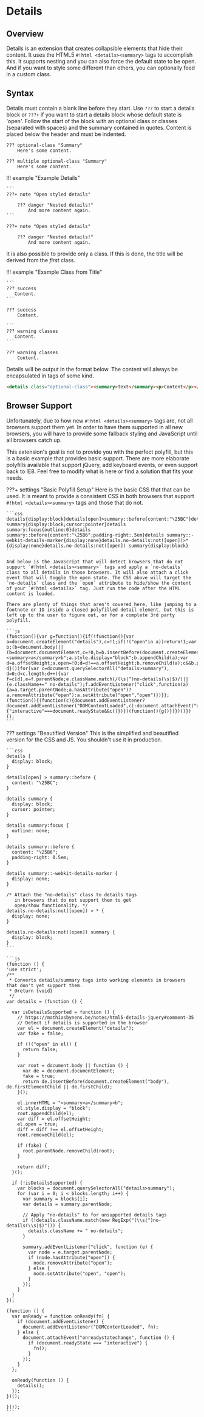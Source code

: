 # Details

## Overview

Details is an extension that creates collapsible elements that hide their content. It uses the HTML5 `#!html <details><summary>` tags to accomplish this.  It supports nesting and you can also force the default state to be open. And if you want to style some different than others, you can optionally feed in a custom class.

## Syntax

Details must contain a blank line before they start. Use `???` to start a details block or `???+` if you want to start a details block whose default state is 'open'.  Follow the start of the block with an optional class or classes (separated with spaces) and the summary contained in quotes. Content is placed below the header and must be indented.

```
??? optional-class "Summary"
    Here's some content.
```

```
??? multiple optional-class "Summary"
    Here's some content.
```

!!! example "Example Details"

    ```
    ???+ note "Open styled details"

        ??? danger "Nested details!"
            And more content again.
    ```

    ???+ note "Open styled details"

        ??? danger "Nested details!"
            And more content again.

It is also possible to provide only a class.  If this is done, the title will be derived from the *first* class.

!!! example "Example Class from Title"

    ```
    ??? success
       Content.
    ```

    ??? success
        Content.

    ```
    ??? warning classes
       Content.
    ```

    ??? warning classes
        Content.

Details will be output in the format below. The content will always be encapsulated in tags of some kind.

```html
<details class="optional-class"><summary>Text</summary><p>Content</p></details>
```

## Browser Support

Unfortunately, due to how new `#!html <details><summary>` tags are, not all browsers support them yet.  In order to have them supported in all new browsers, you will have to provide some fallback styling and JavaScript until all browsers catch up.

This extension's goal is not to provide you with the perfect polyfill, but this is a basic example that provides basic support. There are more elaborate polyfills available that support jQuery, add keyboard events, or even support back to IE8. Feel free to modify what is here or find a solution that fits your needs.

???+ settings "Basic Polyfill Setup"
    Here is the basic CSS that that can be used.  It is meant to provide a consistent CSS in both browsers that support `#!html <details><summary>` tags and those that do not.

    ```css
    details{display:block}details[open]>summary::before{content:"\25BC"}details summary{display:block;cursor:pointer}details     summary:focus{outline:0}details summary::before{content:"\25B6";padding-right:.5em}details summary::-webkit-details-marker{display:none}details.no-details:not([open])>*{display:none}details.no-details:not([open]) summary{display:block}
    ```

    And below is the JavaScript that will detect browsers that do not support `#!html <details><summary>` tags and apply a `no-details` class to all details in those browsers. It will also attach a click event that will toggle the open state. The CSS above will target the `no-details` class and the `open` attribute to hide/show the content of your `#!html <details>` tag. Just run the code after the HTML content is loaded.

    There are plenty of things that aren't covered here, like jumping to a footnote or ID inside a closed polyfilled detail element, but this is left up to the user to figure out, or for a complete 3rd party polyfill.

    ```js
    (function(){var g=function(){if(!function(){var a=document.createElement("details"),c=!1;if(!("open"in a))return!1;var b;(b=document.body)||(b=document.documentElement,c=!0,b=b.insertBefore(document.createElement("body"),b.firstElementChild||b.firstChild));a.innerHTML="<summary>a</summary>b";a.style.display="block";b.appendChild(a);var d=a.offsetHeight;a.open=!0;d=d!==a.offsetHeight;b.removeChild(a);c&&b.parentNode.removeChild(b);return d}())for(var c=document.querySelectorAll("details>summary"),
    d=0;d<c.length;d++){var f=c[d],e=f.parentNode;e.className.match(/(\s|^)no-details(\s|$)/)||(e.className+=" no-details");f.addEventListener("click",function(a){a=a.target.parentNode;a.hasAttribute("open")?a.removeAttribute("open"):a.setAttribute("open","open")})}};(function(){(function(c){document.addEventListener?document.addEventListener("DOMContentLoaded",c):document.attachEvent("onreadystatechange",function(){"interactive"===document.readyState&&c()})})(function(){g()})})()})();
    ```

??? settings "Beautified Version" This is the simplified and beautified version for the CSS and JS. You shouldn't use it in production.
    
    ```css
    details {
      display: block;
    }

    details[open] > summary::before {
      content: "\25BC";
    }

    details summary {
      display: block;
      cursor: pointer;
    }

    details summary:focus {
      outline: none;
    }

    details summary::before {
      content: "\25B6";
      padding-right: 0.5em;
    }

    details summary::-webkit-details-marker {
      display: none;
    }

    /* Attach the "no-details" class to details tags
       in browsers that do not support them to get
       open/show functionality. */
    details.no-details:not([open]) > * {
      display: none;
    }

    details.no-details:not([open]) summary {
      display: block;
    }
    ```

    ```js
    (function () {
    'use strict';
    /**
     * Converts details/summary tags into working elements in browsers that don't yet support them.
     * @return {void}
     */
    var details = (function () {

      var isDetailsSupported = function () {
        // https://mathiasbynens.be/notes/html5-details-jquery#comment-35
        // Detect if details is supported in the browser
        var el = document.createElement("details");
        var fake = false;

        if (!("open" in el)) {
          return false;
        }

        var root = document.body || function () {
          var de = document.documentElement;
          fake = true;
          return de.insertBefore(document.createElement("body"), de.firstElementChild || de.firstChild);
        }();

        el.innerHTML = "<summary>a</summary>b";
        el.style.display = "block";
        root.appendChild(el);
        var diff = el.offsetHeight;
        el.open = true;
        diff = diff !== el.offsetHeight;
        root.removeChild(el);

        if (fake) {
          root.parentNode.removeChild(root);
        }

        return diff;
      }();

      if (!isDetailsSupported) {
        var blocks = document.querySelectorAll("details>summary");
        for (var i = 0; i < blocks.length; i++) {
          var summary = blocks[i];
          var details = summary.parentNode;

          // Apply "no-details" to for unsupported details tags
          if (!details.className.match(new RegExp("(\\s|^)no-details(\\s|$)"))) {
            details.className += " no-details";
          }

          summary.addEventListener("click", function (e) {
            var node = e.target.parentNode;
            if (node.hasAttribute("open")) {
              node.removeAttribute("open");
            } else {
              node.setAttribute("open", "open");
            }
          });
        }
      }
    });

    (function () {
      var onReady = function onReady(fn) {
        if (document.addEventListener) {
          document.addEventListener("DOMContentLoaded", fn);
        } else {
          document.attachEvent("onreadystatechange", function () {
            if (document.readyState === "interactive") {
              fn();
            }
          });
        }
      };

      onReady(function () {
        details();
      });
    })();

    }());
    ```

